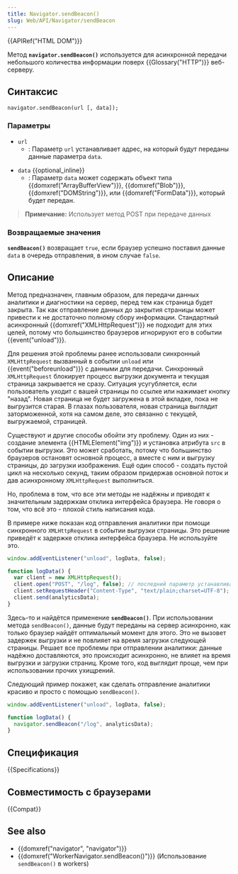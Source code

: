 ```yaml
---
title: Navigator.sendBeacon()
slug: Web/API/Navigator/sendBeacon
---
```


{{APIRef("HTML DOM")}}

Метод **`navigator.sendBeacon()`** используется для асинхронной передачи небольшого количества информации поверх {{Glossary("HTTP")}} веб-серверу.

## Синтаксис

```
navigator.sendBeacon(url [, data]);
```

### Параметры

- `url`
  - : Параметр `url` устанавливает адрес, на который будут переданы данные параметра `data`.

<!---->

- `data` {{optional_inline}}
  - : Параметр `data` может содержать объект типа {{domxref("ArrayBufferView")}}, {{domxref("Blob")}}, {{domxref("DOMString")}}, или {{domxref("FormData")}}, который будет передан.

> **Примечание:** Использует метод POST при передаче данных

### Возвращаемые значения

**`sendBeacon()`** возвращает `true`, если браузер успешно поставил данные `data` в очередь отправления, в ином случае `false`.

## Описание

Метод предназначен, главным образом, для передачи данных аналитики и диагностики на сервер, перед тем как страница будет закрыта. Так как отправление данных до закрытия страницы может привести к не достаточно полному сбору информации. Стандартный асинхронный {{domxref("XMLHttpRequest")}} не подходит для этих целей, потому что большинство браузеров игнорируют его в событии {{event("unload")}}.

Для решения этой проблемы ранее использовали синхронный `XMLHttpRequest` вызванный в событии `unload` или {{event("beforeunload")}} с данными для передачи. Синхронный `XMLHttpRequest` блокирует процесс выгрузки документа и текущая страница закрывается не сразу. Ситуация усугубляется, если пользователь уходит с вашей страницы по ссылке или нажимает кнопку "назад". Новая страница не будет загружена в этой вкладке, пока не выгрузится старая. В глазах пользователя, новая страница выглядит заторможенной, хотя на самом деле, это связанно с текущей, выгружаемой, страницей.

Существуют и другие способы обойти эту проблему. Один из них - создание элемента {{HTMLElement("img")}} и установка атрибута `src` в событии выгрузки. Это может сработать, потому что большинство браузеров остановят основной процесс, а вместе с ним и выгрузку страницы, до загрузки изображения. Ещё один способ - создать пустой цикл на несколько секунд, таким образом придержав основной поток и дав асинхронному `XMLHttpRequest` выполниться.

Но, проблема в том, что все эти методы не надёжны и приводят к значительным задержкам отклика интерфейса браузера. Не говоря о том, что всё это - плохой стиль написания кода.

В примере ниже показан код отправления аналитики при помощи синхронного `XMLHttpRequest` в событии выгрузки страницы. Это решение приведёт к задержке отклика интерфейса браузера. Не используйте это.

```js
window.addEventListener("unload", logData, false);

function logData() {
  var client = new XMLHttpRequest();
  client.open("POST", "/log", false); // последний параметр устанавливает синхронный стиль
  client.setRequestHeader("Content-Type", "text/plain;charset=UTF-8");
  client.send(analyticsData);
}
```

Здесь-то и найдётся применение **`sendBeacon()`**. При использовании метода `sendBeacon()`, данные будут переданы на сервер асинхронно, как только браузер найдёт оптимальный момент для этого. Это не вызовет задержек выгрузки и не повлияет на время загрузки следующей страницы. Решает все проблемы при отправлении аналитики: данные надёжно доставляются, это происходит асинхронно, не влияет на время выгрузки и загрузки страниц. Кроме того, код выглядит проще, чем при использовании прочих ухищрений.

Следующий пример покажет, как сделать отправление аналитики красиво и просто с помощью `sendBeacon()`.

```js
window.addEventListener("unload", logData, false);

function logData() {
  navigator.sendBeacon("/log", analyticsData);
}
```

## Спецификация

{{Specifications}}

## Совместимость с браузерами

{{Compat}}

## See also

- {{domxref("navigator", "navigator")}}
- {{domxref("WorkerNavigator.sendBeacon()")}} (Использование `sendBeacon()` в workers)
